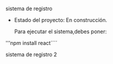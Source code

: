<hi> sistema de registro</hi>

- Estado del proyecto: En construcción.

  Para ejecutar el sistema,debes poner:
  
'''npm install react´´´´

sistema de registro 2
